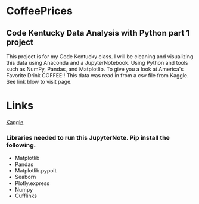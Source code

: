 # CoffeePrices

## Code Kentucky Data Analysis with Python part 1 project

This project is for my Code Kentucky class. I will be cleaning and visualizing this data using Anaconda and a JupyterNotebook. Using Python and tools such as NumPy, Pandas, 
and Matplotlib. To give you a look at America's Favorite Drink COFFEE!! This data was read in from a csv file from Kaggle. 
See link blow to visit page.

# Links
[Kaggle]( https://www.kaggle.com/datasets/psycon/daily-coffee-price)

### Libraries needed to run this JupyterNote. Pip install the following.

* Matplotlib
* Pandas
* Matplotlib.pypolt
* Seaborn
* Plotly.express
* Numpy
* Cufflinks
